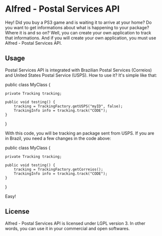 Alfred - Postal Services API
=================
Hey! Did you buy a PS3 game and is waiting it to arrive at your home? Do you want to get informations about what is happening to your package? Where it is and so on?
Well, you can create your own application to track that informations. And if you will create your own application, you must use Alfred - Postal Services API.

Usage
------
Postal Services API is integrated with Brazilian Postal Services (Correios) and United States Postal Service (USPS). How to use it? It's simple like that:

public class MyClass {
	
	private Tracking tracking;
	
	public void testing() {
		tracking = TrackingFactory.getUSPS("myID", false);
		TrackingInfo info = tracking.track("CODE");
	}
	
}

With this code, you will be tracking an package sent from USPS. If you are in Brazil, you need a few changes in the code above:

public class MyClass {
	
	private Tracking tracking;
	
	public void testing() {
		tracking = TrackingFactory.getCorreios();
		TrackingInfo info = tracking.track("CODE");
	}
	
}

Easy!

License
------
Alfred - Postal Services API is licensed under LGPL version 3. In other words, you can use it in your commercial and open softwares.
